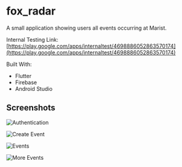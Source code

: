 # fox_radar

A small application showing users all events occurring at Marist.

Internal Testing Link: [https://play.google.com/apps/internaltest/4698886052863570174](https://play.google.com/apps/internaltest/4698886052863570174)

Built With:
  * Flutter
  * Firebase
  * Android Studio

## Screenshots

![Authentication](https://github.com/alexbadia1/fox_radar/blob/add987acb5c834296a9d7cc4479ceb611c569d79/images/thumbnail_auth.png)


![Create Event](https://github.com/alexbadia1/fox_radar/blob/add987acb5c834296a9d7cc4479ceb611c569d79/images/thumbnail_create_event.png)


![Events](https://github.com/alexbadia1/fox_radar/blob/add987acb5c834296a9d7cc4479ceb611c569d79/images/thumbnail_events.png)

![More Events](https://github.com/alexbadia1/fox_radar/blob/add987acb5c834296a9d7cc4479ceb611c569d79/images/thumbnail_more_events.png)

